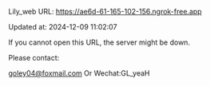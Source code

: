 Lily_web URL: https://ae6d-61-165-102-156.ngrok-free.app

Updated at: 2024-12-09 11:02:07

If you cannot open this URL, the server might be down.

Please contact: 

goley04@foxmail.com Or Wechat:GL_yeaH